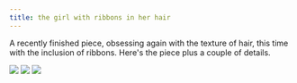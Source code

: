 ```yaml
---
title: the girl with ribbons in her hair
---
```


A recently finished piece, obsessing again with the texture of hair, this time with the inclusion of ribbons. Here's the piece plus a couple of details.

![](/blog/old-uploads/2012/05/20120526-Tangled.png)
![](/blog/old-uploads/2012/05/20120526-Tangled2.jpg)
![](/blog/old-uploads/2012/05/20120526-Tangled3.png)
